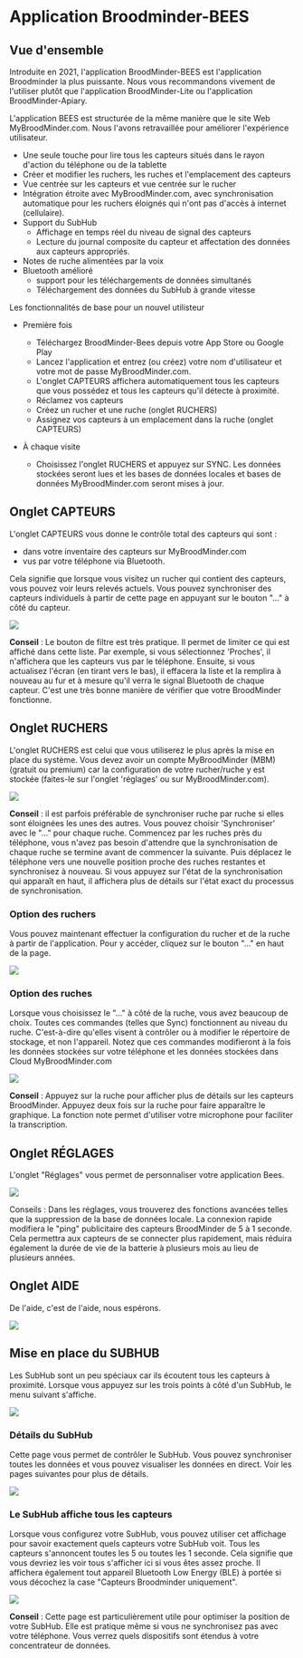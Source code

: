 # Application Broodminder-BEES

## Vue d'ensemble

Introduite en 2021, l'application BroodMinder-BEES est l'application Broodminder la plus puissante. Nous vous recommandons vivement de l'utiliser plutôt que l'application BroodMinder-Lite ou l'application BroodMinder-Apiary.

L'application BEES est structurée de la même manière que le site Web MyBroodMinder.com. Nous l'avons retravaillée pour améliorer l'expérience utilisateur.

- Une seule touche pour lire tous les capteurs situés dans le rayon d'action du téléphone ou de la tablette
- Créer et modifier les ruchers, les ruches et l'emplacement des capteurs
- Vue centrée sur les capteurs et vue centrée sur le rucher
- Intégration étroite avec MyBroodMinder.com, avec synchronisation automatique pour les ruchers éloignés qui n'ont pas d'accès à internet (cellulaire).
- Support du SubHub
    - Affichage en temps réel du niveau de signal des capteurs
    - Lecture du journal composite du capteur et affectation des données aux capteurs appropriés.
-   Notes de ruche alimentées par la voix
- Bluetooth amélioré
    - support pour les téléchargements de données simultanés
    - Téléchargement des données du SubHub à grande vitesse 

Les fonctionnalités de base pour un nouvel utilisteur 
- Première fois
    - Téléchargez BroodMinder-Bees depuis votre App Store ou Google Play
    - Lancez l'application et entrez (ou créez) votre nom d'utilisateur et votre mot de passe MyBroodMinder.com.
    - L'onglet CAPTEURS affichera automatiquement tous les capteurs que vous possédez et tous les capteurs qu'il détecte à proximité.
    - Réclamez vos capteurs
    - Créez un rucher et une ruche (onglet RUCHERS)
    - Assignez vos capteurs à un emplacement dans la ruche (onglet CAPTEURS)

- À chaque visite 
    - Choisissez l'onglet RUCHERS et appuyez sur SYNC. Les données stockées seront lues et les bases de données locales et bases de données MyBroodMinder.com seront mises à jour.

## Onglet CAPTEURS

L'onglet CAPTEURS vous donne le contrôle total des capteurs qui sont :
- dans votre inventaire des capteurs sur MyBroodMinder.com
- vus par votre téléphone via Bluetooth.

Cela signifie que lorsque vous visitez un rucher qui contient des capteurs, vous pouvez voir leurs relevés actuels.
Vous pouvez synchroniser des capteurs individuels à partir de cette page en appuyant sur le bouton "..." à côté du capteur.

![](./images/beesApp/devices_tab.png#largeImg)

**Conseil** : Le bouton de filtre est très pratique. Il permet de limiter ce qui est affiché dans cette liste. Par exemple, si vous sélectionnez 'Proches', il n'affichera que les capteurs vus par le téléphone. Ensuite, si vous actualisez l'écran (en tirant vers le bas), il effacera la liste et la remplira à nouveau au fur et à mesure qu'il verra le signal Bluetooth de chaque capteur. C'est une très bonne manière de vérifier que votre BroodMinder fonctionne.

## Onglet RUCHERS

L'onglet RUCHERS est celui que vous utiliserez le plus après la mise en place du système. Vous devez avoir un compte MyBroodMinder (MBM) (gratuit ou premium) car la configuration de votre rucher/ruche y est stockée (faites-le sur l'onglet 'réglages' ou sur MyBroodMinder.com).

![](./images/beesApp/apiaries_tab.png#largeImg)

**Conseil** : il est parfois préférable de synchroniser ruche par ruche si elles sont éloignées les unes des autres. Vous pouvez choisir 'Synchroniser' avec le "..." pour chaque ruche. Commencez par les ruches près du téléphone, vous n'avez pas besoin d'attendre que la synchronisation de chaque ruche se termine avant de commencer la suivante. Puis déplacez le téléphone vers une nouvelle position proche des ruches restantes et synchronisez à nouveau. Si vous appuyez sur l'état de la synchronisation qui apparaît en haut, il affichera plus de détails sur l'état exact du processus de synchronisation.

### Option des ruchers

Vous pouvez maintenant effectuer la configuration du rucher et de la ruche à partir de l'application. Pour y accéder, cliquez sur le bouton "..." en haut de la page.

![](./images/beesApp/apiary_option.png#largeImg)

### Option des ruches

Lorsque vous choisissez le "..." à côté de la ruche, vous avez beaucoup de choix. Toutes ces commandes (telles que Sync) fonctionnent au niveau du ruche. C'est-à-dire qu'elles visent à contrôler ou à modifier le répertoire de stockage, et non l'appareil.
Notez que ces commandes modifieront à la fois les données stockées sur votre téléphone et les données stockées dans Cloud MyBroodMinder.com

![](./images/beesApp/hive_option.png#largeImg)

**Conseil** :   Appuyez sur la ruche pour afficher plus de détails sur les capteurs BroodMinder.
            Appuyez deux fois sur la ruche pour faire apparaître le graphique.
            La fonction note permet d'utiliser votre microphone pour faciliter la transcription.

## Onglet RÉGLAGES

L'onglet "Réglages" vous permet de personnaliser votre application Bees.
 
![](./images/beesApp/settings_tab.png#largeImg)

Conseils :  Dans les réglages, vous trouverez des fonctions avancées telles que la suppression de la base de données locale.
            La connexion rapide modifiera le "ping" publicitaire des capteurs BroodMinder de 5 à 1 seconde. Cela permettra aux capteurs de se connecter plus rapidement, mais réduira également la durée de vie de la batterie à plusieurs mois au lieu de plusieurs années.

## Onglet AIDE

De l'aide, c'est de l'aide, nous espérons.

![](./images/beesApp/help_tab.png#largeImg)

## Mise en place du SUBHUB

Les SubHub sont un peu spéciaux car ils écoutent tous les capteurs à proximité.
Lorsque vous appuyez sur les trois points à côté d'un SubHub, le menu suivant s'affiche.

![](./images/beesApp/subhub_devices.png#largeImg)

### Détails du SubHub

Cette page vous permet de contrôler le SubHub. Vous pouvez synchroniser toutes les données et vous pouvez visualiser les données en direct. Voir les pages suivantes pour plus de détails.

![](./images/beesApp/subhub_details.png#largeImg)

### Le SubHub affiche tous les capteurs

Lorsque vous configurez votre SubHub, vous pouvez utiliser cet affichage pour savoir exactement quels capteurs votre SubHub voit. Tous les capteurs s'annoncent toutes les 5 ou toutes les 1 seconde. Cela signifie que vous devriez les voir tous s'afficher ici si vous êtes assez proche. Il affichera également tout appareil Bluetooth Low Energy (BLE) à portée si vous décochez la case "Capteurs Broodminder uniquement".

![](./images/beesApp/subhub_show.png#largeImg)

**Conseil** : Cette page est particulièrement utile pour optimiser la position de votre SubHub. Elle est pratique même si vous ne synchronisez pas avec votre téléphone. Vous verrez quels dispositifs sont étendus à votre concentrateur de données.





